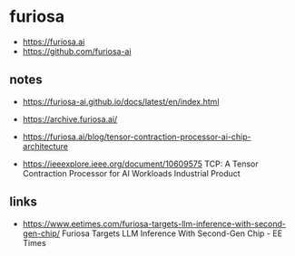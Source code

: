 # furiosa

- https://furiosa.ai
- https://github.com/furiosa-ai

## notes

- https://furiosa-ai.github.io/docs/latest/en/index.html

- https://archive.furiosa.ai/

- https://furiosa.ai/blog/tensor-contraction-processor-ai-chip-architecture
- https://ieeexplore.ieee.org/document/10609575
  TCP: A Tensor Contraction Processor for AI Workloads Industrial Product

## links

- https://www.eetimes.com/furiosa-targets-llm-inference-with-second-gen-chip/
  Furiosa Targets LLM Inference With Second-Gen Chip - EE Times
